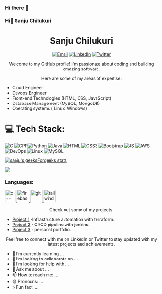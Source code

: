 ### Hi there 👋

### Hi👋 Sanju Chilukuri
<h1 align="center">Sanju Chilukuri</h1>

<p align="center">
  <a href="20a91a1209@aec.edu.in"><img src="https://img.shields.io/badge/Email-%23EA4335.svg?&style=flat-square&logo=gmail&logoColor=white" alt="Email"></a>
  <a href="https://www.linkedin.com/in/sanju-chilukuri/"><img src="https://img.shields.io/badge/LinkedIn-%230077B5.svg?&style=flat-square&logo=linkedin&logoColor=white" alt="LinkedIn"></a>
  <a href="https://twitter.com/your-twitter"><img src="https://img.shields.io/badge/Twitter-%231DA1F2.svg?&style=flat-square&logo=twitter&logoColor=white" alt="Twitter"></a>
</p>

<p align="center">Welcome to my GitHub profile! I'm passionate about coding and building amazing software.</p>

<p align="center">Here are some of my areas of expertise:</p>

<ul>
  <li>Cloud Engineer</li>
  <li>Devops Engineer</li>
  <li>Front-end Technologies (HTML, CSS, JavaScript)</li>
  <li>Database Management (MySQL, MongoDB)</li>
  <li>Operating systems ( Linux, Windows) </li>
  
</ul>


# 💻 Tech Stack:
![C](https://img.shields.io/badge/Linux-FCC624?style=for-the-badge&logo=linux&logoColor=black) ![CPP](https://img.shields.io/badge/docker-%230db7ed.svg?style=for-the-badge&logo=docker&logoColor=white)![Python](https://img.shields.io/badge/python-3670A0?style=for-the-badge&logo=python&logoColor=ffdd54) ![Java](https://img.shields.io/badge/html5-%23E34F26.svg?style=for-the-badge&logo=html5&logoColor=white) 
![HTML](https://img.shields.io/badge/c++-%2300599C.svg?style=for-the-badge&logo=c%2B%2B&logoColor=white) ![CSS3](https://img.shields.io/badge/css3-%231572B6.svg?style=for-the-badge&logo=css3&logoColor=white) ![Bootstrap](https://img.shields.io/badge/AWS-%23FF9900.svg?style=for-the-badge&logo=amazon-aws&logoColor=white) ![JS](https://img.shields.io/badge/bootstrap-%23563D7C.svg?style=for-the-badge&logo=bootstrap&logoColor=white) 
![AWS](https://img.shields.io/badge/jenkins-%232C5263.svg?style=for-the-badge&logo=jenkins&logoColor=white) ![DevOps](https://img.shields.io/badge/mysql-%2300f.svg?style=for-the-badge&logo=mysql&logoColor=white) ![Linux](https://img.shields.io/badge/MongoDB-%234ea94b.svg?style=for-the-badge&logo=mongodb&logoColor=white) ![MySQL](https://img.shields.io/badge/Linux-FCC624?style=for-the-badge&logo=linux&logoColor=black)

[![sanju's geeksForgeeks stats](https://geeks-for-geeks-stats-api-napiyo.vercel.app/?userName=sanju_chilukuri)](https://auth.geeksforgeeks.org/user/sanju_chilukuri/)



[![](https://leetcard.jacoblin.cool/sanju1819?theme=dark)](https://leetcode.com/sanju1819/)




<h3 align="left">Languages:</h3>
<p align="left"> 
<a href="https://github.com/Sanjuchilukuri" target="_blank" rel="noreferrer"> 
   <img src="https://upload.wikimedia.org/wikipedia/commons/thumb/1/18/ISO_C%2B%2B_Logo.svg/800px-ISO_C%2B%2B_Logo.svg.png" alt="c++" width="35" height="40"/> 
</a> 
<a href="https://github.com/Sanjuchilukuri" target="_blank" rel="noreferrer"> 
  <img src="https://cdn4.iconfinder.com/data/icons/logos-and-brands/512/267_Python_logo-512.png" alt="firebase" width="40" height="40"/> 
</a>   
<a href="https://git-scm.com/" target="_blank" rel="noreferrer"> 
  <img src="https://cdn-icons-png.flaticon.com/512/226/226777.png" alt="git" width="40" height="40"/> 
</a>
<a href="https://tailwindcss.com/" target="_blank" rel="noreferrer"> 
  <img src="https://icons-for-free.com/download-icon-development+logo+mysql+icon-1320184807686758112_512.png" alt="tailwind" width="40" height="40"/> 
</a> 
</p>







<p align="center">Check out some of my projects:</p>

<ul>
  <li><a href="https://github.com/your-project1">Project 1</a> -Infrastructure automation with terraform.</li>
  <li><a href="https://github.com/your-project2">Project 2</a> - CI/CD pipeline with jenkins.</li>
  <li><a href="https://github.com/your-project3">Project 3</a> - personal portfolio.</li>
</ul>

<p align="center">Feel free to connect with me on LinkedIn or Twitter to stay updated with my latest projects and achievements.</p>















- 🌱 I’m currently learning ...
- 👯 I’m looking to collaborate on ...
- 🤔 I’m looking for help with ...
- 💬 Ask me about ...
- 📫 How to reach me: ...
- 😄 Pronouns: ...
- ⚡ Fun fact: ...

